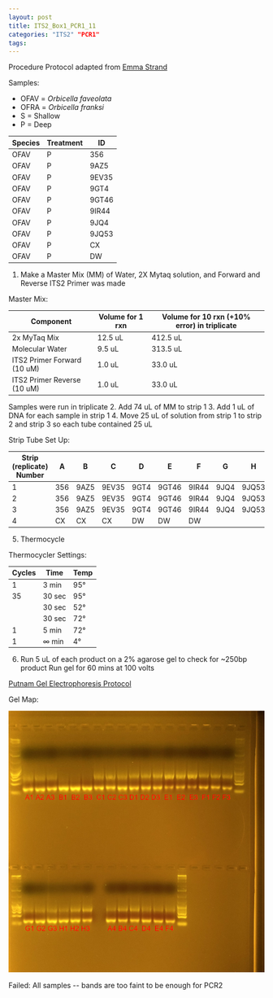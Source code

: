 ```yaml
---
layout: post
title: ITS2_Box1_PCR1_11
categories: "ITS2" "PCR1"
tags:
---
```


Procedure
Protocol adapted from [Emma Strand](https://emmastrand.github.io/EmmaStrand_Notebook/16s,-ITS2,-23s-PCR-Protocol-Testing/)

Samples:
- OFAV = *Orbicella faveolata*
- OFRA = *Orbicella franksi*
- S = Shallow
- P = Deep

| Species | Treatment | ID   |
|---------|-----------|------|
| OFAV    | P         | 356  |
| OFAV    | P         | 9AZ5 |
| OFAV    | P         | 9EV35|
| OFAV    | P         | 9GT4 |
| OFAV    | P         | 9GT46|
| OFAV    | P         | 9IR44|
| OFAV    | P         | 9JQ4 |
| OFAV    | P         | 9JQ53|
| OFAV    | P         | CX   |
| OFAV    | P         | DW   |

1. Make a Master Mix (MM) of Water, 2X Mytaq solution, and Forward and Reverse ITS2 Primer was made

Master Mix:

| Component                   | Volume for 1 rxn  |  Volume for 10 rxn (+10% error) in triplicate |
|-----------------------------|-------------------|---------------------------------------------|
| 2x MyTaq Mix                | 12.5 uL           | 412.5 uL                                    |
| Molecular Water             | 9.5 uL            | 313.5 uL                                    |
| ITS2 Primer Forward (10 uM) | 1.0 uL            | 33.0 uL                                     |
| ITS2 Primer Reverse (10 uM) | 1.0 uL            | 33.0 uL                                     |

Samples were run in triplicate
2. Add 74 uL of MM to strip 1
3. Add 1 uL of DNA for each sample in strip 1
4. Move 25 uL of solution from strip 1 to strip 2 and strip 3 so each tube contained 25 uL

Strip Tube Set Up:

| Strip (replicate) Number | A    | B    | C     | D    | E     | F     | G    | H     |
|--------------------------|------|------|-------|------|-------|-------|------|-------|
| 1                        | 356  | 9AZ5 | 9EV35 | 9GT4 | 9GT46 | 9IR44 | 9JQ4 | 9JQ53 |
| 2                        | 356  | 9AZ5 | 9EV35 | 9GT4 | 9GT46 | 9IR44 | 9JQ4 | 9JQ53 |
| 3                        | 356  | 9AZ5 | 9EV35 | 9GT4 | 9GT46 | 9IR44 | 9JQ4 | 9JQ53 |
| 4                        | CX   | CX   | CX    | DW   | DW    | DW    |

5. Thermocycle

Thermocycler Settings:

| Cycles | Time   | Temp |
|--------|--------|------|
| 1 	   | 3 min  | 95°  |
| 35     | 30 sec | 95°  |
|        | 30 sec | 52°  |
|        | 30 sec | 72°  |
| 1      | 5 min  | 72°  |
| 1      | ∞ min  | 4°   |

6. Run 5 uL of each product on a 2% agarose gel to check for ~250bp product
   Run gel for 60 mins at 100 volts

[Putnam Gel Electrophoresis Protocol](https://emmastrand.github.io/EmmaStrand_Notebook/Gel-Electrophoresis-Protocol/)

Gel Map:

![](https://raw.githubusercontent.com/wdunster/WDPrada_Lab_Notebook/master/images/ITS2_Gel11.png)

Failed: All samples -- bands are too faint to be enough for PCR2
